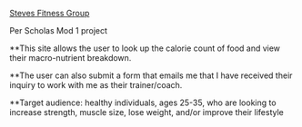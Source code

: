 [Steves Fitness Group](https://stephen-lunapiena.github.io/Steves_fit_group1/)

Per Scholas Mod 1 project

**This site allows the user to look up the calorie count of food and view their macro-nutrient breakdown.
 
**The user can also submit a form that emails me that I have received their inquiry to work with me as their trainer/coach.
 
**Target audience: healthy individuals, ages 25-35, who are looking to increase strength, muscle size, lose weight, and/or improve their lifestyle

